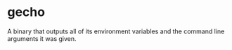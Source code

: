 # gecho
A binary that outputs all of its environment variables and the command line arguments it was given.
